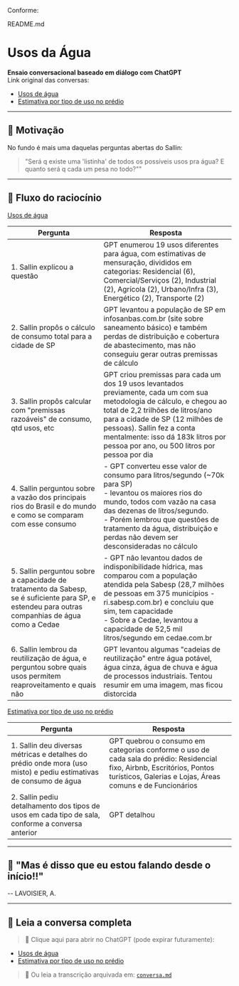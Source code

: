 Conforme: 


README.md

# Usos da Água

**Ensaio conversacional baseado em diálogo com ChatGPT**  
Link original das conversas:
- [Usos de água](https://chatgpt.com/c/67bc55a2-256c-800d-9a70-9fa2c7da35bb)
- [Estimativa por tipo de uso no prédio](https://chatgpt.com/c/67f1630c-5c3c-800d-a4ba-32c5924438dd)


---

## 🧠 Motivação

No fundo é mais uma daquelas perguntas abertas do Sallin:
> "Será q existe uma 'listinha' de todos os possíveis usos pra água? E quanto será q cada um pesa no todo?""

---

## 🔁 Fluxo do raciocínio

[Usos de água](https://chatgpt.com/c/67bc55a2-256c-800d-9a70-9fa2c7da35bb)

|Pergunta|Resposta|
|----|--------|
| 1. Sallin explicou a questão | GPT enumerou 19 usos diferentes para água, com estimativas de mensuração, divididos em categorias: Residencial (6), Comercial/Serviços (2), Industrial (2), Agrícola (2), Urbano/Infra (3), Energético (2), Transporte (2) |
| 2. Sallin propôs o cálculo de consumo total para a cidade de SP | GPT levantou a população de SP em infosanbas.com.br (site sobre saneamento básico) e também perdas de distribuição e cobertura de abastecimento, mas não conseguiu gerar outras premissas de cálculo |
| 3. Sallin propôs calcular com "premissas razoáveis" de consumo, qtd usos, etc | GPT criou premissas para cada um dos 19 usos levantados previamente, cada um com sua metodologia de cálculo, e chegou ao total de 2,2 trilhões de litros/ano para a cidade de SP (12 milhões de pessoas). Sallin fez a conta mentalmente: isso dá 183k litros por pessoa por ano, ou 500 litros por pessoa por dia |
| 4. Sallin perguntou sobre a vazão dos principais rios do Brasil e do mundo e como se comparam com esse consumo | - GPT converteu esse valor de consumo para litros/segundo (~70k para SP)<br>- levantou os maiores rios do mundo, todos com vazão na casa das dezenas de litros/segundo.<br>- Porém lembrou que questões de tratamento da água, distribuição e perdas não devem ser desconsideradas no cálculo |
| 5. Sallin perguntou sobre a capacidade de tratamento da Sabesp, se é suficiente para SP, e estendeu para outras companhias de água como a Cedae | - GPT não levantou dados de indisponibilidade hídrica, mas comparou com a população atendida pela Sabesp (28,7 milhões de pessoas em 375 municípios - ri.sabesp.com.br) e concluiu que sim, tem capacidade<br>- Sobre a Cedae, levantou a capacidade de 52,5 mil litros/segundo em cedae.com.br |
| 6. Sallin lembrou da reutilização de água, e perguntou sobre quais usos permitem reaproveitamento e quais não | GPT levantou algumas "cadeias de reutilização" entre água potável, água cinza, água de chuva e água de processos industriais. Tentou resumir em uma imagem, mas ficou distorcida |

[Estimativa por tipo de uso no prédio](https://chatgpt.com/c/67f1630c-5c3c-800d-a4ba-32c5924438dd)

|Pergunta|Resposta|
|----|--------|
| 1. Sallin deu diversas métricas e detalhes do prédio onde mora (uso misto) e pediu estimativas de consumo de água | GPT quebrou o consumo em categorias conforme o uso de cada sala do prédio: Residencial fixo, Airbnb, Escritórios, Pontos turísticos, Galerias e Lojas, Áreas comuns e de Funcionários |
| 2. Sallin pediu detalhamento dos tipos de usos em cada tipo de sala, conforme a conversa anterior | GPT detalhou |

---

## 🧠 "Mas é disso que eu estou falando desde o início!!"
-- LAVOISIER, A.

---

## 🧠 Leia a conversa completa

> 📎 Clique aqui para abrir no ChatGPT (pode expirar futuramente):
- [Usos de água](https://chatgpt.com/c/67bc55a2-256c-800d-9a70-9fa2c7da35bb)
- [Estimativa por tipo de uso no prédio](https://chatgpt.com/c/67f1630c-5c3c-800d-a4ba-32c5924438dd)


> 📁 Ou leia a transcrição arquivada em: [`conversa.md`](./conversa.md)
